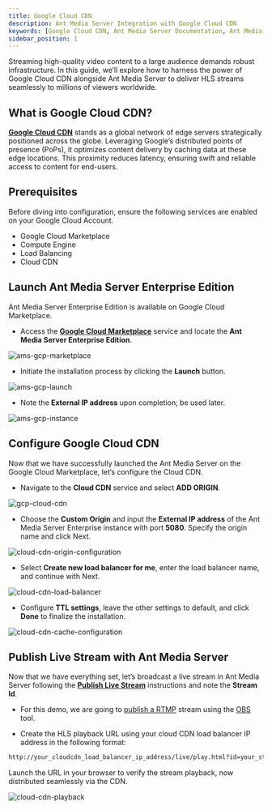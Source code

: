 ```yaml
---
title: Google Cloud CDN
description: Ant Media Server Integration with Google Cloud CDN
keywords: [Google Cloud CDN, Ant Media Server Documentation, Ant Media Server Tutorials]
sidebar_position: 1
---
```


Streaming high-quality video content to a large audience demands robust infrastructure. In this guide, we’ll explore how to harness the power of Google Cloud CDN alongside Ant Media Server to deliver HLS streams seamlessly to millions of viewers worldwide.

## What is Google Cloud CDN?

**[Google Cloud CDN](https://cloud.google.com/cdn?hl=en)**  stands as a global network of edge servers strategically positioned across the globe. Leveraging Google’s distributed points of presence (PoPs), it optimizes content delivery by caching data at these edge locations. This proximity reduces latency, ensuring swift and reliable access to content for end-users.

## Prerequisites

Before diving into configuration, ensure the following services are enabled on your Google Cloud Account.

-   Google Cloud Marketplace
-   Compute Engine
-   Load Balancing
-   Cloud CDN

## Launch Ant Media Server Enterprise Edition

Ant Media Server Enterprise Edition is available on Google Cloud Marketplace.

- Access the **[Google Cloud Marketplace](https://console.cloud.google.com/marketplace)** service and locate the **Ant Media Server Enterprise Edition**.

![ams-gcp-marketplace](@site/static/img/cdn-integration/ams-gcp-marketplace.webp)

- Initiate the installation process by clicking the **Launch** button.

![ams-gcp-launch](@site/static/img/cdn-integration/ams-gcp-launch.webp)

-   Note the **External IP address** upon completion; be used later.

![ams-gcp-instance](@site/static/img/cdn-integration/ams-gcp-instance.webp)

## Configure Google Cloud CDN

Now that we have successfully launched the Ant Media Server on the Google Cloud Marketplace, let’s configure the Cloud CDN.

- Navigate to the **Cloud CDN** service and select **ADD ORIGIN**.

![gcp-cloud-cdn](@site/static/img/cdn-integration/gcp-cloud-cdn.webp)

- Choose the **Custom Origin** and input the **External IP address** of the Ant Media Server Enterprise instance with port **5080**. Specify the origin name and click Next.

![cloud-cdn-origin-configuration](@site/static/img/cdn-integration/cloud-cdn-origin-configuration.webp)

- Select **Create new load balancer for me**, enter the load balancer name, and continue with Next.

![cloud-cdn-load-balancer](@site/static/img/cdn-integration/cloud-cdn-load-balancer.webp)

- Configure **TTL settings**, leave the other settings to default, and click **Done** to finalize the installation.

![cloud-cdn-cache-configuration](@site/static/img/cdn-integration/cloud-cdn-cache-configuration.webp)

## Publish Live Stream with Ant Media Server

Now that we have everything set, let’s broadcast a live stream in Ant Media Server following the [**Publish Live Stream**](https://antmedia.io/docs/category/publish-live-stream/) instructions and note the **Stream Id**.

- For this demo, we are going to  [publish a RTMP](https://antmedia.io/docs/category/rtmps/)  stream using the  [OBS](https://antmedia.io/docs/guides/publish-live-stream/rtmp/publish-with-obs/)  tool.

- Create the HLS playback URL using your cloud CDN load balancer IP address in the following format:

```html
http://your_cloudcdn_load_balancer_ip_address/live/play.html?id=your_stream_Id&playOrder=hls
```

Launch the URL in your browser to verify the stream playback, now distributed seamlessly via the CDN.

![cloud-cdn-playback](@site/static/img/cdn-integration/cloud-cdn-playback.webp)
